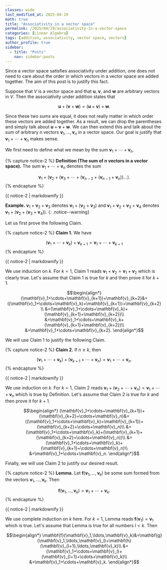 ```yaml
---
classes: wide
last_modified_at: 2025-04-19
math: true
title: "Associativity in a vector space"
permalink: /2025/04/19/associativity-in-a-vector-space
categories: [Linear Algebra]
tags: [addition, associativity, vector space, vectors]
author_profile: true
sidebar:
  - title: "Posts"
    nav: sidebar-posts
---
```

Since a vector space satisfies associativity under addition, one does 
not need to care about the order in which vectors in a vector space are
added together. The aim of this post is to justify this fact.

Suppose that $V$ is a vector space and that $\mathbf{u}$, 
$\mathbf{v}$, and $\mathbf{w}$ are arbitrary vectors in $V$. Then the
associativity under addition states that

$$\mathbf{u}+(\mathbf{v}+\mathbf{w})=(\mathbf{u}+\mathbf{v})+\mathbf{w}.$$

Since these two sums are equal, it does not really matter in which 
order these vectors are added together. As a result, we can drop
the parentheses and simply talk about $\mathbf{u}+\mathbf{v}+
\mathbf{w}$. We can then extend this and talk about the sum of 
arbitrary $n$ vectors $\mathbf{v}_1,\ldots,\mathbf{v}_n$ in a vector
space. Our goal is justify that $\mathbf{v}_1+\cdots+\mathbf{v}_n$
makes sense.

We first need to define what we mean by the sum
$\mathbf{v}_1+\cdots+\mathbf{v}_n$.

{% capture notice-2 %}
**Definition (The sum of $\boldsymbol{n}$ vectors in a vector space).**
The sum $\mathbf{v}_1+\cdots+\mathbf{v}_n$ denotes the sum

$$\mathbf{v}_1+(\mathbf{v}_2+(\mathbf{v}_3+\cdots+(\mathbf{v}_{n-2}+(\mathbf{v}_{n-1}+\mathbf{v}_n))\ldots).$$
{% endcapture %}

<div class="notice--success">{{ notice-2 | markdownify }}</div>

**Example.** $\mathbf{v}_1+\mathbf{v}_2+\mathbf{v}_3$ denotes $\mathbf{v}_1+(\mathbf{v}_2+\mathbf{v}_3)$ and
$\mathbf{v}_1+\mathbf{v}_2+\mathbf{v}_3+\mathbf{v}_4$ denotes $\mathbf{v}_1+(\mathbf{v}_2+(\mathbf{v}_3+\mathbf{v}_4))$.
{: .notice--warning}

Let us first prove the following Claim.

{% capture notice-2 %}
**Claim 1.** We have

$$
(\mathbf{v}_1+\cdots+\mathbf{v}_k)+\mathbf{v}_{k+1}=\mathbf{v}_1+\cdots+\mathbf{v}_{k+1}$$
{% endcapture %}

<div class="notice--info">{{ notice-2 | markdownify }}</div>

We use induction on $k$. For $k=1$, Claim 1 reads $\mathbf{v}_1+\mathbf{v}_2=\mathbf{v}_1+\mathbf{v}_2$ which is clearly true.
Let's assume that Claim 1 is true for $k$ and then prove it for
$k+1$.

$$\begin{align*}
(\mathbf{v}_1+\cdots+\mathbf{v}_{k+1})+\mathbf{v}_{k+2}&=((\mathbf{v}_1+\cdots+\mathbf{v}_k)+\mathbf{v}_{k+1})+\mathbf{v}_{k+2}
\\
&=(\mathbf{v}_1+\cdots+\mathbf{v}_k)+(\mathbf{v}_{k+1}+\mathbf{v}_{k+2})\\
&=\mathbf{v}_1+\cdots+\mathbf{v}_k+(\mathbf{v}_{k+1}+\mathbf{v}_{k+2})\\
&=\mathbf{v}_1+\cdots+\mathbf{v}_{k+2}.
\end{align*}$$

We will use Claim 1 to justify the following Claim.

{% capture notice-2 %}
**Claim 2.**
If $n\geq k$, then

$$(\mathbf{v}_1+\cdots+\mathbf{v}_k)+(\mathbf{v}_{k+1}+\cdots+\mathbf{v}_n)=\mathbf{v}_1+\cdots+\mathbf{v}_n.$$
{% endcapture %}

<div class="notice--info">{{ notice-2 | markdownify }}</div>

We use induction on $k$. For $k=1$, Claim 2 reads $\mathbf{v}_1+(\mathbf{v}_2+\cdots+\mathbf{v}_n)=\mathbf{v}_1+\cdots+\mathbf{v}_n$
which is true by Definition. Let's assume that Claim 2 is true for $k$ and then prove it for
$k+1$.

$$\begin{align*}
(\mathbf{v}_1+\cdots+\mathbf{v}_{k+1})+(\mathbf{v}_{k+2}+\cdots+\mathbf{v}_n)&=
((\mathbf{v}_1+\cdots+\mathbf{v}_k)+\mathbf{v}_{k+1})+(\mathbf{v}_{k+2}+\cdots+\mathbf{v}_n)\\
&=(\mathbf{v}_1+\cdots+\mathbf{v}_k)+(\mathbf{v}_{k+1}+(\mathbf{v}_{k+2}+\cdots+\mathbf{v}_n))\\
&=(\mathbf{v}_1+\cdots+\mathbf{v}_k)+(\mathbf{v}_{k+1}+\cdots+\mathbf{v}_n)\\
&=\mathbf{v}_1+\cdots+\mathbf{v}_n.
\end{align*}$$

Finally, we will use Claim 2 to justify our desired result.

{% capture notice-2 %}
**Lemma.** 
Let $\mathbf{f}(\mathbf{v}_1,\ldots,\mathbf{v}_k)$ be some sum formed from the vectors
$\mathbf{v}_1,\ldots,\mathbf{v}_k$. Then

$$\mathbf{f}(\mathbf{v}_1,\ldots,\mathbf{v}_k)=\mathbf{v}_1+\cdots+\mathbf{v}_k.$$
{% endcapture %}

<div class="notice--info">{{ notice-2 | markdownify }}</div>

We use complete induction on $k$ here. For $k=1$, Lemma reads $\mathbf{f}(\mathbf{v}_1)=\mathbf{v}_1$ which is true. Let's assume that
Lemma is true for all numbers $l< k$. Then

$$\begin{align*}
\mathbf{f}(\mathbf{v}_1,\ldots,\mathbf{v}_k)&=\mathbf{g}(\mathbf{v}_1,\ldots,\mathbf{v}_l)+\mathbf{h}(\mathbf{v}_{l+1},\ldots,\mathbf{v}_k)\\
&=(\mathbf{v}_1+\cdots+\mathbf{v}_l)+(\mathbf{v}_{l+1}+\cdots+\mathbf{v}_k)\\
&=\mathbf{v}_1+\cdots+\mathbf{v}_k.
\end{align*}$$
